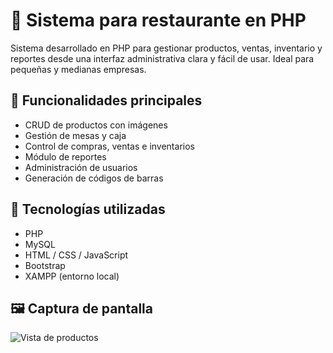 # 🛒 Sistema para restaurante en PHP

Sistema desarrollado en PHP para gestionar productos, ventas, inventario y reportes desde una interfaz administrativa clara y fácil de usar. Ideal para pequeñas y medianas empresas.

## 🚀 Funcionalidades principales

- CRUD de productos con imágenes
- Gestión de mesas y caja
- Control de compras, ventas e inventarios
- Módulo de reportes
- Administración de usuarios
- Generación de códigos de barras

## 🧰 Tecnologías utilizadas

- PHP
- MySQL
- HTML / CSS / JavaScript
- Bootstrap
- XAMPP (entorno local)

## 🖼️ Captura de pantalla

![Vista de productos](https://github.com/CrabTeuton/Restaurant_Software/tree/main/screenshots)
